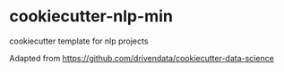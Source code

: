 # cookiecutter-nlp-min
cookiecutter template for nlp projects

Adapted from https://github.com/drivendata/cookiecutter-data-science
